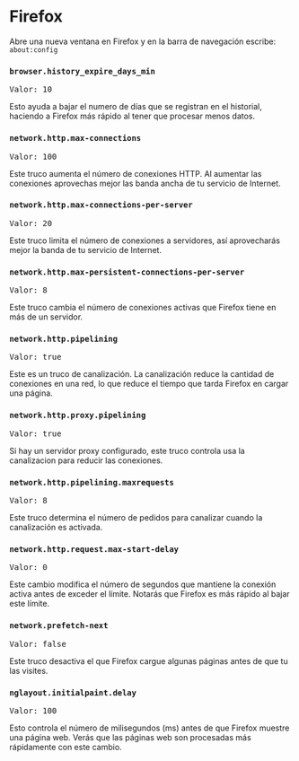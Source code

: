 # Firefox

Abre una nueva ventana en Firefox y en la barra de navegación escribe: `about:config`

### `browser.history_expire_days_min`

<kbd>Valor: 10</kbd>

Esto ayuda a bajar el numero de días que se registran en el historial, haciendo a Firefox más rápido al tener que procesar menos datos.

### `network.http.max-connections`

<kbd>Valor: 100</kbd>

Este truco aumenta el número de conexiones HTTP. Al aumentar las conexiones aprovechas mejor las banda ancha de tu servicio de Internet.

### `network.http.max-connections-per-server`

<kbd>Valor: 20</kbd>

Este truco limita el número de conexiones a servidores, así aprovecharás mejor la banda de tu servicio de Internet.

### `network.http.max-persistent-connections-per-server`

<kbd>Valor: 8</kbd>

Este truco cambia el número de conexiones activas que Firefox tiene en más de un servidor.

### `network.http.pipelining`

<kbd>Valor: true</kbd>

Este es un truco de canalización. La canalización reduce la cantidad de conexiones en una red, lo que reduce el tiempo que tarda Firefox en cargar una página.

### `network.http.proxy.pipelining`

<kbd>Valor: true</kbd>

Si hay un servidor proxy configurado, este truco controla usa la canalizacion para reducir las conexiones.

### `network.http.pipelining.maxrequests`

<kbd>Valor: 8</kbd>

Este truco determina el número de pedidos para canalizar cuando la canalización es activada.

### `network.http.request.max-start-delay`

<kbd>Valor: 0</kbd>

Este cambio modifica el número de segundos que mantiene la conexión activa antes de exceder el límite. Notarás que Firefox es más rápido al bajar este límite.

### `network.prefetch-next`

<kbd>Valor: false</kbd>

Este truco desactiva el que Firefox cargue algunas páginas antes de que tu las visites.

### `nglayout.initialpaint.delay`

<kbd>Valor: 100</kbd>

Esto controla el número de milisegundos (ms) antes de que Firefox muestre una página web. Verás que las páginas web son procesadas más rápidamente con este cambio.

